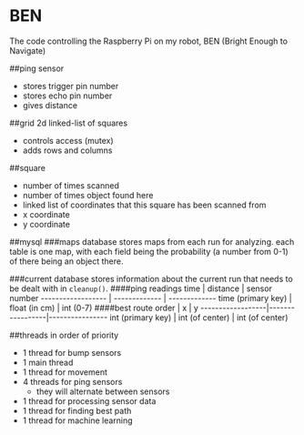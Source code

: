 BEN
===

The code controlling the Raspberry Pi on my robot, BEN (Bright Enough to Navigate)

##ping sensor
* stores trigger pin number
* stores echo pin number
* gives distance

##grid
2d linked-list of squares

* controls access (mutex)
* adds rows and columns

##square
* number of times scanned
* number of times object found here
* linked list of coordinates that this square has been scanned from
* x coordinate
* y coordinate

##mysql
###maps database
stores maps from each run for analyzing. each table is one map, with each field being the probability (a number from 0-1) of there being an object there.

###current database
stores information about the current run that needs to be dealt with in `cleanup()`.
####ping readings
time               | distance      | sensor number
------------------ | ------------- | -------------
time (primary key) | float (in cm) | int (0-7)
####best route
order             | x               | y
------------------|-----------------|----------------
int (primary key) | int (of center) | int (of center)

##threads
in order of priority

* 1 thread for bump sensors
* 1 main thread
* 1 thread for movement
* 4 threads for ping sensors
	* they will alternate between sensors
* 1 thread for processing sensor data
* 1 thread for finding best path
* 1 thread for machine learning